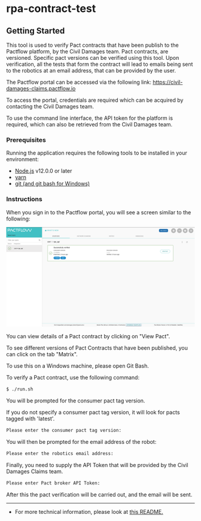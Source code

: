 # rpa-contract-test

## Getting Started
This tool is used to verify Pact contracts that have been publish to the Pactflow platform, by the Civil Damages team. Pact contracts, are versioned. Specific pact versions can be verified using this tool. Upon verification, all the tests that form the contract will lead to emails being sent to the robotics at an email address, that can be provided by the user.

The Pactflow portal can be accessed via the following link: https://civil-damages-claims.pactflow.io

To access the portal, credentials are required which can be acquired by contacting the Civil Damages team.

To use the command line interface, the API token for the platform is required, which can also be retrieved from the Civil Damages team.
### Prerequisites

Running the application requires the following tools to be installed in your environment:

  * [Node.js](https://nodejs.org/) v12.0.0 or later
  * [yarn](https://yarnpkg.com/)
  * [git (and git bash for Windows)](https://git-scm.com/download)

### Instructions
When you sign in to the Pactflow portal, you will see a screen similar to the following:

![The pact portal after sign in.](img/pact_portal.png)

You can view details of a Pact contract by clicking on "View Pact".

To see different versions of Pact Contracts that have been published, you can click on the tab "Matrix".

To use this on a Windows machine, please open Git Bash.

To verify a Pact contract, use the following command:

```bash
$ ./run.sh
```
You will be prompted for the consumer pact tag version.

If you do not specify a consumer pact tag version, it will look for pacts tagged with 'latest'.
```bash
Please enter the consumer pact tag version:

```


You will then be prompted for the email address of the robot:
```bash
Please enter the robotics email address:

```
Finally, you need to supply the API Token that will be provided by the Civil Damages Claims team.
```bash
Please enter Pact broker API Token:

```

After this the pact verification will be carried out, and the email will be sent.

---
* For more technical information, please look at [this README.](./READMEDEVS.md)

